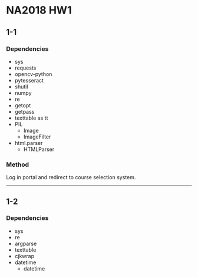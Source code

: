 # NA2018 HW1

## 1-1

### Dependencies

- sys
- requests
- opencv-python
- pytesseract
- shutil
- numpy
- re
- getopt
- getpass
- texttable as tt
- PIL
  - Image
  - ImageFilter
- html.parser
  - HTMLParser

### Method

Log in portal and redirect to course selection system.

---

## 1-2

### Dependencies

- sys
- re
- argparse
- texttable
- cjkwrap
- datetime
  - datetime

